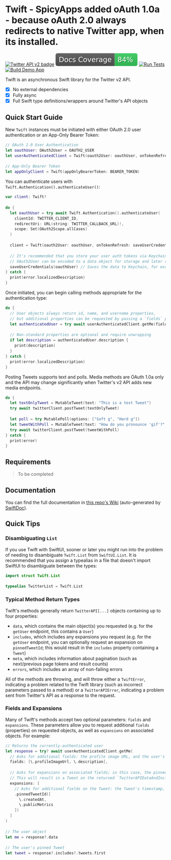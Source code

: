 # Twift - SpicyApps added oAuth 1.0a - because oAuth 2.0 always redirects to native Twitter app, when its installed.

[![Twitter API v2 badge](https://img.shields.io/endpoint?url=https%3A%2F%2Ftwbadges.glitch.me%2Fbadges%2Fv2)](https://developer.twitter.com/en/docs/twitter-api/early-access)
[![Documentation Coverage](https://github.com/daneden/Twift/blob/badges/.github/badges/coverage.svg)](https://github.com/daneden/Twift/wiki)
[![Run Tests](https://github.com/daneden/Twift/actions/workflows/ci.yml/badge.svg)](https://github.com/daneden/Twift/actions/workflows/ci.yml)
[![Build Demo App](https://github.com/daneden/Twift/actions/workflows/build.yml/badge.svg)](https://github.com/daneden/Twift/actions/workflows/build.yml)

Twift is an asynchronous Swift library for the Twitter v2 API.

- [x] No external dependencies
- [x] Fully async
- [x] Full Swift type definitions/wrappers around Twitter's API objects

## Quick Start Guide

New `Twift` instances must be initiated with either OAuth 2.0 user authentication or an App-Only Bearer Token:

```swift
// OAuth 2.0 User Authentication
let oauthUser: OAuth2User = OAUTH2_USER
let userAuthenticatedClient = Twift(oauth2User: oauthUser, onTokenRefresh: saveUserCredentials)

// App-Only Bearer Token
let appOnlyClient = Twift(appOnlyBearerToken: BEARER_TOKEN)
```

You can authenticate users with `Twift.Authentication().authenticateUser()`:

```swift
var client: Twift?

do {
  let oauthUser = try await Twift.Authentication().authenticateUser(
    clientId: TWITTER_CLIENT_ID,
    redirectUri: URL(string: TWITTER_CALLBACK_URL)!,
    scope: Set(OAuth2Scope.allCases)
  )
  
  client = Twift(oauth2User: oauthUser, onTokenRefresh: saveUserCredentials)
  
  // It's recommended that you store your user auth tokens via Keychain or another secure storage method.
  // OAuth2User can be encoded to a data object for storage and later retrieval.
  saveUserCredentials(oauthUser) // Saves the data to Keychain, for example
} catch {
  print(error.localizedDescription)
}
```

Once initiated, you can begin calling methods appropriate for the authentication type:

```swift
do {
  // User objects always return id, name, and username properties,
  // but additional properties can be requested by passing a `fields` parameter
  let authenticatedUser = try await userAuthenticatedClient.getMe(fields: [\.profilePhotoUrl, \.description])
  
  // Non-standard properties are optional and require unwrapping
  if let description = authenticatedUser.description {
    print(description)
  }
} catch {
  print(error.localizedDescription)
}
```

Posting Tweets supports text and polls. Media methods are OAuth 1.0a only and the API may change significantly when Twitter's v2 API adds new media endpoints.

```swift
do {
  let textOnlyTweet = MutableTweet(text: "This is a test Tweet")
  try await twitterClient.postTweet(textOnlyTweet)
  
  let poll = try MutablePoll(options: ["Soft g", "Hard g"])
  let tweetWithPoll = MutableTweet(text: "How do you pronounce 'gif'?", poll: poll)
  try await twitterClient.postTweet(tweetWithPoll)
} catch {
  print(error)
}
```

## Requirements

> To be completed

## Documentation

You can find the full documentation in [this repo's Wiki](https://github.com/daneden/Twift/wiki) (auto-generated by [SwiftDoc](https://github.com/SwiftDoc/swift-doc)). 

## Quick Tips

### Disambiguating `List`
If you use Twift with SwiftUI, sooner or later you might run into the problem of needing to disambiguate `Twift.List` from `SwiftUI.List`. It is recommended that you assign a typealias in a file that doesn't import SwiftUI to disambiguate between the types:

```swift
import struct Twift.List

typealias TwitterList = Twift.List
```

### Typical Method Return Types
Twift's methods generally return `TwitterAPI[...]` objects containing up to four properties:

- `data`, which contains the main object(s) you requested (e.g. for the `getUser` endpoint, this contains a `User`)
- `includes`, which includes any expansions you request (e.g. for the `getUser` endpoint, you can optionally request an expansion on `pinnedTweetId`; this would result in the `includes` property containing a `Tweet`)
- `meta`, which includes information about pagination (such as next/previous page tokens and result counts)
- `errors`, which includes an array of non-failing errors

All of the methods are throwing, and will throw either a `TwiftError`, indicating a problem related to the Twift library (such as incorrect parameters passed to a method) or a `TwitterAPIError`, indicating a problem sent from Twitter's API as a response to the request.

###  Fields and Expansions

Many of Twift's methods accept two optional parameters: `fields` and `expansions`. These parameters allow you to request additional `fields` (properties) on requested objects, as well as `expansions` on associated objects. For example:

```swift
// Returns the currently-authenticated user
let response = try? await userAuthenticatedClient.getMe(
  // Asks for additional fields: the profile image URL, and the user's description/bio
  fields: [\.profileImageUrl, \.description],
  
  // Asks for expansions on associated fields; in this case, the pinned Tweet ID.
  // This will result in a Tweet on the returned `TwitterAPIDataAndIncludes.includes`
  expansions: [
    // Asks for additional fields on the Tweet: the Tweet's timestamp, and public metrics (likes, retweets, and replies)
    .pinnedTweetId([
      \.createdAt,
      \.publicMetrics
    ])
  ]
)

// The user object
let me = response?.data

// The user's pinned Tweet
let tweet = response?.includes?.tweets.first
```
